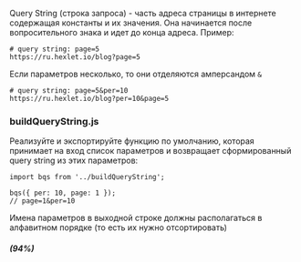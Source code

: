 Query String (строка запроса) - часть адреса страницы в интернете содержащая константы и их значения. Она начинается после вопросительного знака и идет до конца адреса. Пример:

```
# query string: page=5
https://ru.hexlet.io/blog?page=5

```

Если параметров несколько, то они отделяются амперсандом `&`

```
# query string: page=5&per=10
https://ru.hexlet.io/blog?per=10&page=5

```

### buildQueryString.js

Реализуйте и экспортируйте функцию по умолчанию, которая принимает на вход список параметров и возвращает сформированный query string из этих параметров:

```
import bqs from '../buildQueryString';

bqs({ per: 10, page: 1 });
// page=1&per=10

```

Имена параметров в выходной строке должны располагаться в алфавитном порядке (то есть их нужно отсортировать)

##### (94%)